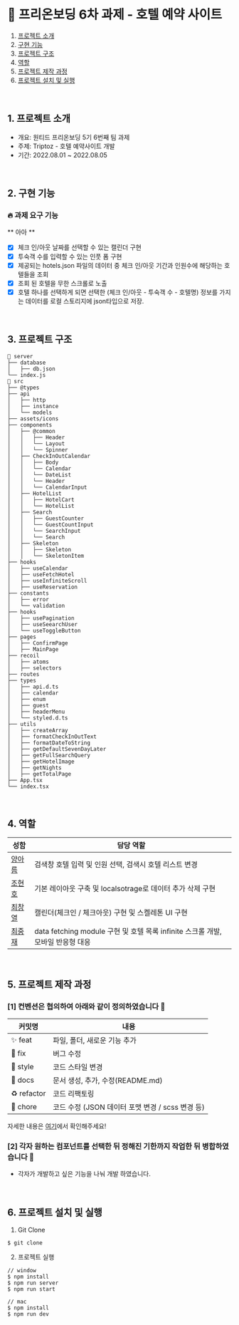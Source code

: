 # 🏢 프리온보딩 6차 과제 - 호텔 예약 사이트

1. [프로젝트 소개](#1-프로젝트-소개)
2. [구현 기능](#2-구현-기능)
3. [프로젝트 구조](#3-프로젝트-구조)
4. [역할](#4-역할)
5. [프로젝트 제작 과정](#5-프로젝트-제작-과정)
6. [프로젝트 설치 및 실행](#6-프로젝트-설치-및-실행)

<br/>

<!-- 배포 후 수정
<br /> -->

## 1. 프로젝트 소개

- 개요: 원티드 프리온보딩 5기 6번째 팀 과제
- 주제: Triptoz - 호텔 예약사이트 개발
- 기간: 2022.08.01 ~ 2022.08.05

<br />

## 2. 구현 기능

### 🔥 과제 요구 기능

** 아아 **

- [x] 체크 인/아웃 날짜를 선택할 수 있는 캘린더 구현
- [x] 투숙객 수를 입력할 수 있는 인풋 폼 구현
- [x] 제공되는 hotels.json 파일의 데이터 중 체크 인/아웃 기간과 인원수에 해당하는 호텔들을 조회
- [x] 조회 된 호텔을 무한 스크롤로 노출
- [x] 호텔 하나를 선택하게 되면 선택한 (체크 인/아웃 - 투숙객 수 - 호텔명) 정보를 가지는 데이터를 로컬 스토리지에 json타입으로 저장.

<br />

## 3. 프로젝트 구조

```
📁 server
├── database
│   ├── db.json
└── index.js
📁 src
├── @types
├── api
│   ├── http
│   ├── instance
│   └── models
├── assets/icons
├── components
│   ├── @common
│   │   ├── Header
│   │   └── Layout
│   │   └── Spinner
│   ├── CheckInOutCalendar
│   │   ├── Body
│   │   └── Calendar
│   │   └── DateList
│   │   └── Header
│   │   └── CalendarInput
│   ├── HotelList
│   │   ├── HotelCart
│   │   └── HotelList
│   ├── Search
│   │   ├── GuestCounter
│   │   └── GuestCountInput
│   │   └── SearchInput
│   │   └── Search
│   ├── Skeleton
│   │   ├── Skeleton
│   │   └── SkeletonItem
├── hooks
│   ├── useCalendar
│   ├── useFetchHotel
│   ├── useInfiniteScroll
│   ├── useReservation
├── constants
│   ├── error
│   └── validation
├── hooks
│   ├── usePagination
│   ├── useSeearchUser
│   └── useToggleButton
├── pages
│   ├── ConfirmPage
│   ├── MainPage
├── recoil
│   ├── atoms
│   ├── selectors
├── routes
├── types
│   ├── api.d.ts
│   ├── calendar
│   ├── enum
│   ├── guest
│   ├── headerMenu
│   └── styled.d.ts
├── utils
│   ├── createArray
│   ├── formatCheckInOutText
│   ├── formatDateToString
│   ├── getDefaultSevenDayLater
│   ├── getFullSearchQuery
│   ├── getHotelImage
│   ├── getNights
│   ├── getTotalPage
├── App.tsx
└── index.tsx
```

<br />

## 4. 역할

| 성함                                     | 담당 역할                                                                       |
| ---------------------------------------- | ------------------------------------------------------------------------------- |
| [양아름](https://github.com/areumsheep)  | 검색창 호텔 입력 및 인원 선택, 검색시 호텔 리스트 변경                          |
| [조현호](https://github.com/hajun2)      | 기본 레이아웃 구축 및 localsotrage로 데이터 추가 삭제 구현                      |
| [최창열](https://github.com/pinkdumbbel) | 캘린더(체크인 / 체크아웃) 구현 및 스켈레톤 UI 구현                              |
| [최중재](https://github.com/joong8812)   | data fetching module 구현 및 호텔 목록 infinite 스크롤 개발, 모바일 반응형 대응 |

<br />

## 5. 프로젝트 제작 과정

### [1] 컨벤션은 협의하여 아래와 같이 정의하였습니다 🥳

| 커밋명      | 내용                                             |
| ----------- | ------------------------------------------------ |
| ✨ feat     | 파일, 폴더, 새로운 기능 추가                     |
| 🐛 fix      | 버그 수정                                        |
| 💄 style    | 코드 스타일 변경                                 |
| 📝 docs     | 문서 생성, 추가, 수정(README.md)                 |
| ♻️ refactor | 코드 리팩토링                                    |
| 💩 chore    | 코드 수정 (JSON 데이터 포맷 변경 / scss 변경 등) |

자세한 내용은 [여기](https://github.com/wanted-running-sheep/trip/issues/1)에서 확인해주세요!

### [2] 각자 원하는 컴포넌트를 선택한 뒤 정해진 기한까지 작업한 뒤 병합하였습니다 🏃

- 각자가 개발하고 싶은 기능을 나눠 개발 하였습니다.

<br/>

## 6. 프로젝트 설치 및 실행

1. Git Clone

```command
$ git clone
```

2. 프로젝트 실행

```
// window
$ npm install
$ npm run server
$ npm run start

// mac
$ npm install
$ npm run dev
```
